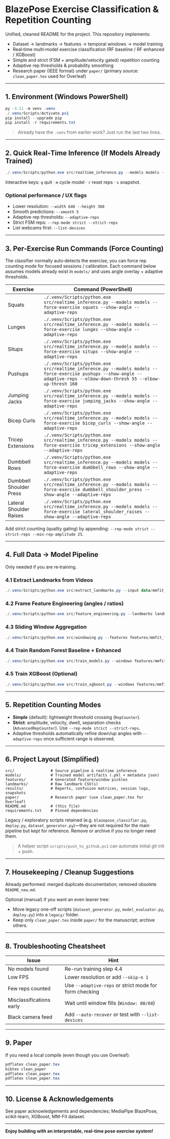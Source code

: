 # BlazePose Exercise Classification & Repetition Counting

Unified, cleaned README for the project. This repository implements:

* Dataset → landmarks → features → temporal windows → model training
* Real‑time multi‑model exercise classification (RF baseline / RF enhanced / XGBoost)
* Simple and strict (FSM + amplitude/velocity gated) repetition counting
* Adaptive rep thresholds & probability smoothing
* Research paper (IEEE format) under `paper/` (primary source: `clean_paper.tex` used for Overleaf)

---
## 1. Environment (Windows PowerShell)
```powershell
py -3.11 -m venv .venv
./.venv/Scripts/Activate.ps1
pip install --upgrade pip
pip install -r requirements.txt
```

> Already have the `.venv` from earlier work? Just run the last two lines.

---
## 2. Quick Real‑Time Inference (If Models Already Trained)
```powershell
./.venv/Scripts/python.exe src/realtime_inference.py --models models --show-angle
```
Interactive keys: `q` quit · `m` cycle model · `r` reset reps · `s` snapshot.

### Optional performance / UX flags
* Lower resolution: `--width 640 --height 360`
* Smooth predictions: `--smooth 5`
* Adaptive rep thresholds: `--adaptive-reps`
* Strict FSM reps: `--rep-mode strict --strict-reps`
* List webcams first: `--list-devices`

---
## 3. Per‑Exercise Run Commands (Force Counting)
The classifier normally auto‑detects the exercise; you can force rep counting mode for focused sessions / calibration. Each command below assumes models already exist in `models/` and uses angle overlay + adaptive thresholds.

| Exercise | Command (PowerShell) |
|----------|----------------------|
| Squats | `./.venv/Scripts/python.exe src/realtime_inference.py --models models --force-exercise squats --show-angle --adaptive-reps` |
| Lunges | `./.venv/Scripts/python.exe src/realtime_inference.py --models models --force-exercise lunges --show-angle --adaptive-reps` |
| Situps | `./.venv/Scripts/python.exe src/realtime_inference.py --models models --force-exercise situps --show-angle --adaptive-reps` |
| Pushups | `./.venv/Scripts/python.exe src/realtime_inference.py --models models --force-exercise pushups --show-angle --adaptive-reps --elbow-down-thresh 55 --elbow-up-thresh 160` |
| Jumping Jacks | `./.venv/Scripts/python.exe src/realtime_inference.py --models models --force-exercise jumping_jacks --show-angle --adaptive-reps` |
| Bicep Curls | `./.venv/Scripts/python.exe src/realtime_inference.py --models models --force-exercise bicep_curls --show-angle --adaptive-reps` |
| Tricep Extensions | `./.venv/Scripts/python.exe src/realtime_inference.py --models models --force-exercise tricep_extensions --show-angle --adaptive-reps` |
| Dumbbell Rows | `./.venv/Scripts/python.exe src/realtime_inference.py --models models --force-exercise dumbbell_rows --show-angle --adaptive-reps` |
| Dumbbell Shoulder Press | `./.venv/Scripts/python.exe src/realtime_inference.py --models models --force-exercise dumbbell_shoulder_press --show-angle --adaptive-reps` |
| Lateral Shoulder Raises | `./.venv/Scripts/python.exe src/realtime_inference.py --models models --force-exercise lateral_shoulder_raises --show-angle --adaptive-reps` |

Add strict counting (quality gating) by appending: `--rep-mode strict --strict-reps --min-rep-amplitude 25`.

---
## 4. Full Data → Model Pipeline
Only needed if you are re‑training.

### 4.1 Extract Landmarks from Videos
```powershell
./.venv/Scripts/python.exe src/extract_landmarks.py --input data/mmfit_videos data/kaggle_pushup --output landmarks --name mmfit_videos_landmarks.csv --sample-rate 2
```

### 4.2 Frame Feature Engineering (angles / ratios)
```powershell
./.venv/Scripts/python.exe src/feature_engineering.py --landmarks landmarks/mmfit_videos_landmarks.csv --out features/mmfit_features_labeled.pkl
```

### 4.3 Sliding Window Aggregation
```powershell
./.venv/Scripts/python.exe src/windowing.py --features features/mmfit_features_labeled.pkl --out features/mmfit_windows.pkl --window-size 60 --stride 8
```

### 4.4 Train Random Forest Baseline + Enhanced
```powershell
./.venv/Scripts/python.exe src/train_models.py --windows features/mmfit_windows.pkl --results results --models models --seed 42
```

### 4.5 Train XGBoost (Optional)
```powershell
./.venv/Scripts/python.exe src/train_xgboost.py --windows features/mmfit_windows.pkl --models models --results results --variant enhanced --seed 42
```

---
## 5. Repetition Counting Modes
* **Simple** (default): lightweight threshold crossing (`RepCounter`).
* **Strict**: amplitude, velocity, dwell, separation checks (`AdvancedRepCounter`). Use `--rep-mode strict --strict-reps`.
* Adaptive thresholds automatically refine down/up angles with `--adaptive-reps` once sufficient range is observed.

---
## 6. Project Layout (Simplified)
```
src/                # Source pipeline & realtime inference
models/             # Trained model artifacts (.pkl + metadata json)
features/           # Generated feature/window pickles
landmarks/          # Raw landmark CSV(s)
results/            # Reports, confusion matrices, session logs, snapshots
paper/              # Research paper (use clean_paper.tex for Overleaf)
README.md           # (this file)
requirements.txt    # Pinned dependencies
```
Legacy / exploratory scripts retained (e.g. `blazepose_classifier.py`, `deploy.py`, `dataset_generator.py`)—they are not required for the main pipeline but kept for reference. Remove or archive if you no longer need them.

> A helper script `scripts/push_to_github.ps1` can automate initial git init + push.

---
## 7. Housekeeping / Cleanup Suggestions
Already performed: merged duplicate documentation; removed obsolete `README_new.md`.

Optional (manual) if you want an even leaner tree:
* Move legacy one-off scripts (`dataset_generator.py`, `model_evaluator.py`, `deploy.py`) into a `legacy/` folder.
* Keep only `clean_paper.tex` inside `paper/` for the manuscript; archive others.

---
## 8. Troubleshooting Cheatsheet
| Issue | Hint |
|-------|------|
| No models found | Re-run training step 4.4 |
| Low FPS | Lower resolution or add `--skip-n 1` |
| Few reps counted | Use `--adaptive-reps` or strict mode for form checking |
| Misclassifications early | Wait until window fills (`Window: 60/60`) |
| Black camera feed | Add `--auto-recover` or test with `--list-devices` |

---
## 9. Paper
If you need a local compile (even though you use Overleaf):
```powershell
pdflatex clean_paper.tex
bibtex clean_paper
pdflatex clean_paper.tex
pdflatex clean_paper.tex
```

---
## 10. License & Acknowledgements
See paper acknowledgements and dependencies; MediaPipe BlazePose, scikit-learn, XGBoost, MM-Fit dataset.

---
**Enjoy building with an interpretable, real‑time pose exercise system!**
